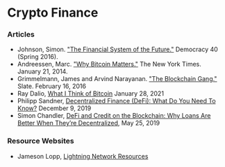 # Crypto Finance

### Articles
* Johnson, Simon. ["The Financial System of the Future."](http://democracyjournal.org/magazine/40/the-financial-system-of-the-future/) Democracy 40 (Spring 2016). 
* Andreessen, Marc. ["Why Bitcoin Matters."](http://dealbook.nytimes.com/2014/01/21/why-bitcoin-matters/)  The New York Times. January 21, 2014. 
* Grimmelmann, James and Arvind Narayanan. ["The Blockchain Gang."](http://www.slate.com/articles/technology/future_tense/2016/02/bitcoin_s_blockchain_technology_won_t_change_everything.html) Slate. February 16, 2016
* Ray Dalio, [What I Think of Bitcoin](https://www.bridgewater.com/research-and-insights/ray-dalio-what-i-think-of-bitcoin) January 28, 2021
* Philipp Sandner, [Decentralized Finance (DeFi): What Do You Need To Know?](https://philippsandner.medium.com/decentralized-finance-defi-what-do-you-need-to-know-9cd5e8c2a48) December 9, 2019 
*  Simon Chandler, [DeFi and Credit on the Blockchain: Why Loans Are Better When They’re Decentralized](https://cointelegraph.com/news/defi-and-credit-on-the-blockchain-why-loans-are-better-when-theyre-decentralized), May 25, 2019 

### Resource Websites
* Jameson Lopp, [Lightning Network Resources](https://www.lopp.net/lightning-information.html)

